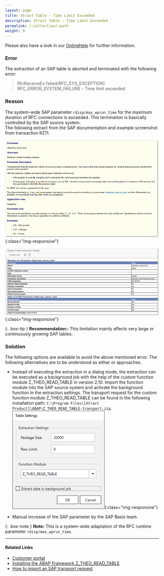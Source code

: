 ```yaml
---
layout: page
title: Xtract Table - Time Limit Exceeded
description: Xtract Table - Time Limit Exceeded
permalink: /:collection/:path
weight: 9
---
```


Please also have a look in our [OnlineHelp](https://help.theobald-software.com/en/) for further information.

### Error

The extraction of an SAP table is aborted and terminated with the following error:

>RfcReceiveEx failed(RFC_SYS_EXCEPTION) RFC_ERROR_SYSTEM_FAILURE - Time limit exceeded

### Reason

The system-wide SAP parameter `rdisp/max_wprun_time` for the maximum duration of RFC connections is exceeded. This termination is basically controlled by the SAP source system. <br>
The following extract from the SAP documentation and example screenshot from transaction RZ11.

![excerp_sap_parameter_documentation](/img/contents/excerp_sap_parameter_documentation.png){:class="img-responsive"}

![rdisp_max_wprun_time](/img/contents/rdisp_max_wprun_time.png){:class="img-responsive"}

{: .box-tip }
**Recommendation::** This limitation mainly affects very large or continuously growing SAP tables.

### Solution

The following options are available to avoid the above mentioned error. The following alternatives are to be understood as either or approaches.

- Instead of executing the extraction in a dialog mode, the extraction can be executed as a background job with the help of the custom function module Z_THEO_READ_TABLE in version 2.10. Import the function module into the SAP source system and activate the background function in the extraction settings. 
The transport request for the custom function module Z_THEO_READ_TABLE can be found in the following installation path: `C:\Program Files\[Xtract Product]\ABAP\Z_THEO_READ_TABLE-transport.zip`.
![Table-Extraction-Settings](/img/contents/Table-Extraction-Settings.png){:class="img-responsive"}

-  Manual increase of the SAP parameter by the SAP Basis team. 

{: .box-note }
**Note:** This is a system-wide adaptation of the RFC runtime parameter `rdisp/max_wprun_time`.



***********
#### Related Links

- [Customer portal](https://my.theobald-software.com)
- [Installing the ABAP Framework Z_THEO_READ_TABLE](https://help.theobald-software.com/en/xtract-universal/sap-customizing/custom-function-module-for-table-extraction#installing-the-abap-framework-z_theo_read_table)
- [How to import an SAP transport request](https://kb.theobald-software.com/sap/how-to-import-an-sap-transport-request-with-the-transport-management-system-stms)
